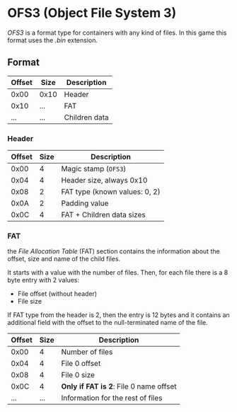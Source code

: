 # OFS3 (Object File System 3)
*OFS3* is a format type for containers with any kind of files. In this game this format uses the *.bin* extension.

## Format
Offset | Size | Description
------ | ---- | -----------
0x00   | 0x10 | Header
0x10   | ...  | FAT
...    | ...  | Children data

### Header
Offset | Size | Description
------ | ---- | -----------
0x00   | 4    | Magic stamp (`OFS3`)
0x04   | 4    | Header size, always 0x10
0x08   | 2    | FAT type (known values: 0, 2)
0x0A   | 2    | Padding value
0x0C   | 4    | FAT + Children data sizes

### FAT
the *File Allocation Table* (FAT) section contains the information about the offset, size and name of the child files.

It starts with a value with the number of files. Then, for each file there is a 8 byte entry with 2 values:
* File offset (without header)
* File size

If FAT type from the header is 2, then the entry is 12 bytes and it contains an additional field with the offset to the null-terminated name of the file.

Offset | Size | Description
------ | ---- | -----------
0x00   | 4    | Number of files
0x04   | 4    | File 0 offset
0x08   | 4    | File 0 size
0x0C   | 4    | **Only if FAT is 2**: File 0 name offset
...    | ...  | Information for the rest of files
